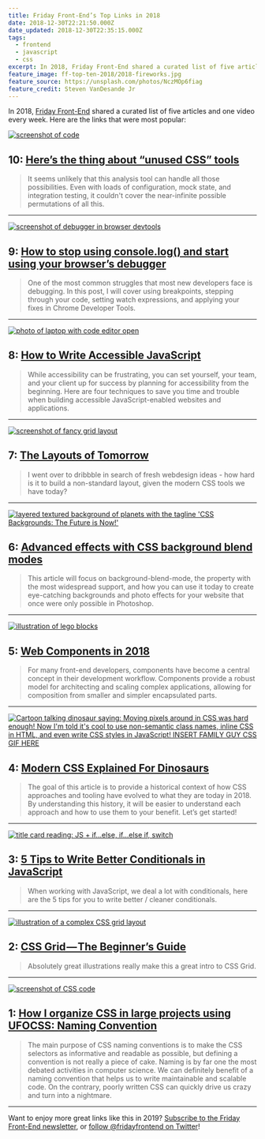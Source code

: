 ```yaml
---
title: Friday Front-End’s Top Links in 2018
date: 2018-12-30T22:21:50.000Z
date_updated: 2018-12-30T22:35:15.000Z
tags:
  - frontend
  - javascript
  - css
excerpt: In 2018, Friday Front-End shared a curated list of five articles and one video every week. Here are the links that were most popular.
feature_image: ff-top-ten-2018/2018-fireworks.jpg
feature_source: https://unsplash.com/photos/NczMOp6fiag
feature_credit: Steven VanDesande Jr
---
```


In 2018, [Friday Front-End](https://fridayfrontend.com/) shared a curated list of five articles and one video every week. Here are the links that were most popular:

[<img src="{{ 'ff-top-ten-2018/unused-css.png' | imgPath }}" alt="screenshot of code">](https://css-tricks.com/heres-the-thing-about-unused-css-tools/)

## 10: [Here’s the thing about “unused CSS” tools](https://css-tricks.com/heres-the-thing-about-unused-css-tools/)

> It seems unlikely that this analysis tool can handle all those possibilities. Even with loads of configuration, mock state, and integration testing, it couldn't cover the near-infinite possible permutations of all this.

---

[<img src="{{ 'ff-top-ten-2018/debug.png' | imgPath }}" alt="screenshot of debugger in browser devtools">](https://medium.com/datadriveninvestor/stopping-using-console-log-and-start-using-your-browsers-debugger-62bc893d93ff)

## 9: [How to stop using console.log() and start using your browser’s debugger](https://medium.com/datadriveninvestor/stopping-using-console-log-and-start-using-your-browsers-debugger-62bc893d93ff)

> One of the most common struggles that most new developers face is debugging. In this post, I will cover using breakpoints, stepping through your code, setting watch expressions, and applying your fixes in Chrome Developer Tools.

---

[<img src="{{ 'ff-top-ten-2018/accessible-javascript.jpg' | imgPath }}" alt="photo of laptop with code editor open">](https://medium.com/dailyjs/4-javascript-techniques-for-building-accessible-web-interfaces-348f820c157f)

## 8: [How to Write Accessible JavaScript](https://medium.com/dailyjs/4-javascript-techniques-for-building-accessible-web-interfaces-348f820c157f)

> While accessibility can be frustrating, you can set yourself, your team, and your client up for success by planning for accessibility from the beginning. Here are four techniques to save you time and trouble when building accessible JavaScript-enabled websites and applications.

---

[<img src="{{ 'ff-top-ten-2018/layouts-of-tomorrow.jpg' | imgPath }}" alt="screenshot of fancy grid layout">](https://mxb.at/blog/layouts-of-tomorrow/)

## 7: [The Layouts of Tomorrow](https://mxb.at/blog/layouts-of-tomorrow/)

> I went over to dribbble in search of fresh webdesign ideas - how hard is it to build a non-standard layout, given the modern CSS tools we have today?

---

[<img src="{{ 'ff-top-ten-2018/css-backgrounds.jpg' | imgPath }}" alt="layered textured background of planets with the tagline 'CSS Backgrounds: The Future is Now!'">](https://blog.logrocket.com/advanced-effects-with-css-background-blend-modes-4b750198522a)

## 6: [Advanced effects with CSS background blend modes](https://blog.logrocket.com/advanced-effects-with-css-background-blend-modes-4b750198522a)

> This article will focus on background-blend-mode, the property with the most widespread support, and how you can use it today to create eye-catching backgrounds and photo effects for your website that once were only possible in Photoshop.

---

[<img src="{{ 'ff-top-ten-2018/web-components.png' | imgPath }}" alt="illustration of lego blocks">](https://www.sitepen.com/blog/2018/07/06/web-components-in-2018/)

## 5: [Web Components in 2018](https://www.sitepen.com/blog/2018/07/06/web-components-in-2018/)

> For many front-end developers, components have become a central concept in their development workflow. Components provide a robust model for architecting and scaling complex applications, allowing for composition from smaller and simpler encapsulated parts.

---

[<img src="{{ 'ff-top-ten-2018/css-for-dinos.png' | imgPath }}" alt="Cartoon talking dinosaur saying: Moving pixels around in CSS was hard enough! Now I'm told it's cool to use non-semantic class names, inline CSS in HTML, and even write CSS styles in JavaScript! INSERT FAMILY GUY CSS GIF HERE">](https://medium.com/actualize-network/modern-css-explained-for-dinosaurs-5226febe3525)

## 4: [Modern CSS Explained For Dinosaurs](https://medium.com/actualize-network/modern-css-explained-for-dinosaurs-5226febe3525)

> The goal of this article is to provide a historical context of how CSS approaches and tooling have evolved to what they are today in 2018. By understanding this history, it will be easier to understand each approach and how to use them to your benefit. Let’s get started!

---

[<img src="{{ 'ff-top-ten-2018/js-conditionals.png' | imgPath }}" alt="title card reading: JS + if…else, if…else if, switch">](https://scotch.io/tutorials/5-tips-to-write-better-conditionals-in-javascript)

## 3: [5 Tips to Write Better Conditionals in JavaScript](https://scotch.io/tutorials/5-tips-to-write-better-conditionals-in-javascript)

> When working with JavaScript, we deal a lot with conditionals, here are the 5 tips for you to write better / cleaner conditionals.

---

[<img src="{{ 'ff-top-ten-2018/css-grid.png' | imgPath }}" alt="illustration of a complex CSS grid layout">](https://medium.freecodecamp.org/css-grid-the-beginners-guide-45998e6f6b8)

## 2: [CSS Grid — The Beginner’s Guide](https://medium.freecodecamp.org/css-grid-the-beginners-guide-45998e6f6b8)

> Absolutely great illustrations really make this a great intro to CSS Grid.

---

[<img src="{{ 'ff-top-ten-2018/ufocss.jpg' | imgPath }}" alt="screenshot of CSS code">](https://medium.com/openmindonline/how-i-organize-css-in-large-projects-using-ufocss-part-2-68786ff41749)

## 1: [How I organize CSS in large projects using UFOCSS: Naming Convention](https://medium.com/openmindonline/how-i-organize-css-in-large-projects-using-ufocss-part-2-68786ff41749)

> The main purpose of CSS naming conventions is to make the CSS selectors as informative and readable as possible, but defining a convention is not really a piece of cake. Naming is by far one the most debated activities in computer science. We can definitely benefit of a naming convention that helps us to write maintainable and scalable code. On the contrary, poorly written CSS can quickly drive us crazy and turn into a nightmare.

---

Want to enjoy more great links like this in 2019? [Subscribe to the Friday Front-End newsletter](https://fridayfrontend.com/), or [follow @fridayfrontend on Twitter](https://twitter.com/fridayfrontend)!
